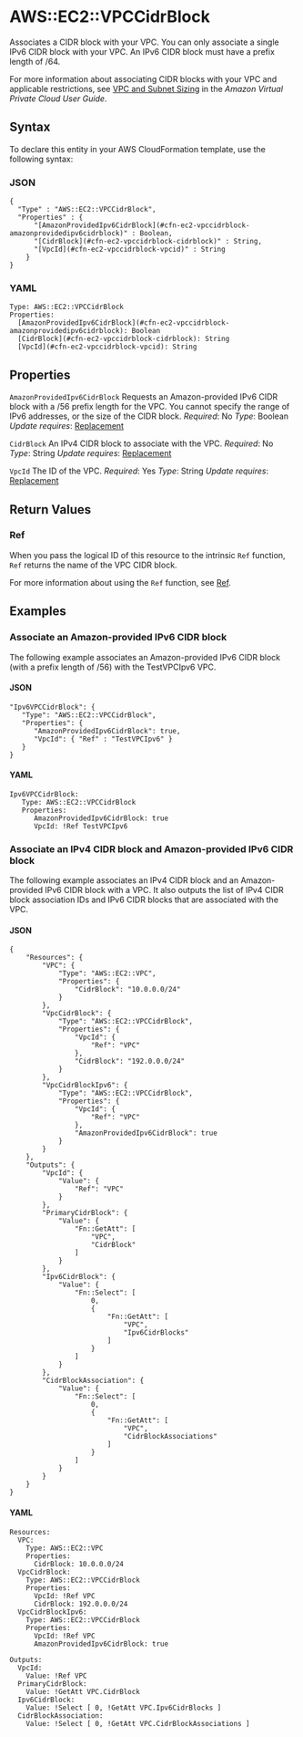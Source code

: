 # AWS::EC2::VPCCidrBlock<a name="aws-resource-ec2-vpccidrblock"></a>

Associates a CIDR block with your VPC\. You can only associate a single IPv6 CIDR block with your VPC\. An IPv6 CIDR block must have a prefix length of /64\.

For more information about associating CIDR blocks with your VPC and applicable restrictions, see [VPC and Subnet Sizing](https://docs.aws.amazon.com/vpc/latest/userguide/VPC_Subnets.html#VPC_Sizing) in the *Amazon Virtual Private Cloud User Guide*\.

## Syntax<a name="aws-resource-ec2-vpccidrblock-syntax"></a>

To declare this entity in your AWS CloudFormation template, use the following syntax:

### JSON<a name="aws-resource-ec2-vpccidrblock-syntax.json"></a>

```
{
  "Type" : "AWS::EC2::VPCCidrBlock",
  "Properties" : {
      "[AmazonProvidedIpv6CidrBlock](#cfn-ec2-vpccidrblock-amazonprovidedipv6cidrblock)" : Boolean,
      "[CidrBlock](#cfn-ec2-vpccidrblock-cidrblock)" : String,
      "[VpcId](#cfn-ec2-vpccidrblock-vpcid)" : String
    }
}
```

### YAML<a name="aws-resource-ec2-vpccidrblock-syntax.yaml"></a>

```
Type: AWS::EC2::VPCCidrBlock
Properties:
  [AmazonProvidedIpv6CidrBlock](#cfn-ec2-vpccidrblock-amazonprovidedipv6cidrblock): Boolean
  [CidrBlock](#cfn-ec2-vpccidrblock-cidrblock): String
  [VpcId](#cfn-ec2-vpccidrblock-vpcid): String
```

## Properties<a name="aws-resource-ec2-vpccidrblock-properties"></a>

`AmazonProvidedIpv6CidrBlock`  <a name="cfn-ec2-vpccidrblock-amazonprovidedipv6cidrblock"></a>
Requests an Amazon\-provided IPv6 CIDR block with a /56 prefix length for the VPC\. You cannot specify the range of IPv6 addresses, or the size of the CIDR block\.
*Required*: No
*Type*: Boolean
*Update requires*: [Replacement](https://docs.aws.amazon.com/AWSCloudFormation/latest/UserGuide/using-cfn-updating-stacks-update-behaviors.html#update-replacement)

`CidrBlock`  <a name="cfn-ec2-vpccidrblock-cidrblock"></a>
An IPv4 CIDR block to associate with the VPC\.
*Required*: No
*Type*: String
*Update requires*: [Replacement](https://docs.aws.amazon.com/AWSCloudFormation/latest/UserGuide/using-cfn-updating-stacks-update-behaviors.html#update-replacement)

`VpcId`  <a name="cfn-ec2-vpccidrblock-vpcid"></a>
The ID of the VPC\.
*Required*: Yes
*Type*: String
*Update requires*: [Replacement](https://docs.aws.amazon.com/AWSCloudFormation/latest/UserGuide/using-cfn-updating-stacks-update-behaviors.html#update-replacement)

## Return Values<a name="aws-resource-ec2-vpccidrblock-return-values"></a>

### Ref<a name="aws-resource-ec2-vpccidrblock-return-values-ref"></a>

When you pass the logical ID of this resource to the intrinsic `Ref` function, `Ref` returns the name of the VPC CIDR block\.

For more information about using the `Ref` function, see [Ref](https://docs.aws.amazon.com/AWSCloudFormation/latest/UserGuide/intrinsic-function-reference-ref.html)\.

## Examples<a name="aws-resource-ec2-vpccidrblock--examples"></a>

### Associate an Amazon\-provided IPv6 CIDR block<a name="aws-resource-ec2-vpccidrblock--examples--Associate_an_Amazon-provided_IPv6_CIDR_block"></a>

The following example associates an Amazon\-provided IPv6 CIDR block \(with a prefix length of /56\) with the TestVPCIpv6 VPC\.

#### JSON<a name="aws-resource-ec2-vpccidrblock--examples--Associate_an_Amazon-provided_IPv6_CIDR_block--json"></a>

```
"Ipv6VPCCidrBlock": {
   "Type": "AWS::EC2::VPCCidrBlock",
   "Properties": {
      "AmazonProvidedIpv6CidrBlock": true,
      "VpcId": { "Ref" : "TestVPCIpv6" }
   }
}
```

#### YAML<a name="aws-resource-ec2-vpccidrblock--examples--Associate_an_Amazon-provided_IPv6_CIDR_block--yaml"></a>

```
Ipv6VPCCidrBlock:
   Type: AWS::EC2::VPCCidrBlock
   Properties:
      AmazonProvidedIpv6CidrBlock: true
      VpcId: !Ref TestVPCIpv6
```

### Associate an IPv4 CIDR block and Amazon\-provided IPv6 CIDR block<a name="aws-resource-ec2-vpccidrblock--examples--Associate_an_IPv4_CIDR_block_and_Amazon-provided_IPv6_CIDR_block"></a>

The following example associates an IPv4 CIDR block and an Amazon\-provided IPv6 CIDR block with a VPC\. It also outputs the list of IPv4 CIDR block association IDs and IPv6 CIDR blocks that are associated with the VPC\.

#### JSON<a name="aws-resource-ec2-vpccidrblock--examples--Associate_an_IPv4_CIDR_block_and_Amazon-provided_IPv6_CIDR_block--json"></a>

```
{
    "Resources": {
        "VPC": {
            "Type": "AWS::EC2::VPC",
            "Properties": {
                "CidrBlock": "10.0.0.0/24"
            }
        },
        "VpcCidrBlock": {
            "Type": "AWS::EC2::VPCCidrBlock",
            "Properties": {
                "VpcId": {
                    "Ref": "VPC"
                },
                "CidrBlock": "192.0.0.0/24"
            }
        },
        "VpcCidrBlockIpv6": {
            "Type": "AWS::EC2::VPCCidrBlock",
            "Properties": {
                "VpcId": {
                    "Ref": "VPC"
                },
                "AmazonProvidedIpv6CidrBlock": true
            }
        }
    },
    "Outputs": {
        "VpcId": {
            "Value": {
                "Ref": "VPC"
            }
        },
        "PrimaryCidrBlock": {
            "Value": {
                "Fn::GetAtt": [
                    "VPC",
                    "CidrBlock"
                ]
            }
        },
        "Ipv6CidrBlock": {
            "Value": {
                "Fn::Select": [
                    0,
                    {
                        "Fn::GetAtt": [
                            "VPC",
                            "Ipv6CidrBlocks"
                        ]
                    }
                ]
            }
        },
        "CidrBlockAssociation": {
            "Value": {
                "Fn::Select": [
                    0,
                    {
                        "Fn::GetAtt": [
                            "VPC",
                            "CidrBlockAssociations"
                        ]
                    }
                ]
            }
        }
    }
}
```

#### YAML<a name="aws-resource-ec2-vpccidrblock--examples--Associate_an_IPv4_CIDR_block_and_Amazon-provided_IPv6_CIDR_block--yaml"></a>

```
Resources:
  VPC:
    Type: AWS::EC2::VPC
    Properties:
      CidrBlock: 10.0.0.0/24
  VpcCidrBlock:
    Type: AWS::EC2::VPCCidrBlock
    Properties:
      VpcId: !Ref VPC
      CidrBlock: 192.0.0.0/24
  VpcCidrBlockIpv6:
    Type: AWS::EC2::VPCCidrBlock
    Properties:
      VpcId: !Ref VPC
      AmazonProvidedIpv6CidrBlock: true

Outputs:
  VpcId:
    Value: !Ref VPC
  PrimaryCidrBlock:
    Value: !GetAtt VPC.CidrBlock
  Ipv6CidrBlock:
    Value: !Select [ 0, !GetAtt VPC.Ipv6CidrBlocks ]
  CidrBlockAssociation:
    Value: !Select [ 0, !GetAtt VPC.CidrBlockAssociations ]
```
